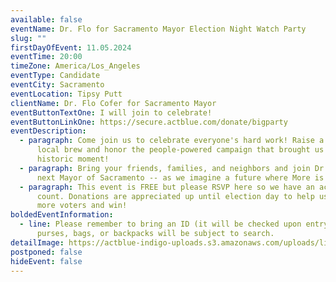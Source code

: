 ```yaml
---
available: false
eventName: Dr. Flo for Sacramento Mayor Election Night Watch Party
slug: ""
firstDayOfEvent: 11.05.2024
eventTime: 20:00
timeZone: America/Los_Angeles
eventType: Candidate
eventCity: Sacramento
eventLocation: Tipsy Putt
clientName: Dr. Flo Cofer for Sacramento Mayor
eventButtonTextOne: I will join to celebrate!
eventButtonLinkOne: https://secure.actblue.com/donate/bigparty
eventDescription:
  - paragraph: Come join us to celebrate everyone's hard work! Raise a glass of
      local brew and honor the people-powered campaign that brought us to this
      historic moment!
  - paragraph: Bring your friends, families, and neighbors and join Dr. Flo, our
      next Mayor of Sacramento -- as we imagine a future where More is Possible!
  - paragraph: This event is FREE but please RSVP here so we have an accurate head
      count. Donations are appreciated up until election day to help us reach
      more voters and win!
boldedEventInformation:
  - line: Please remember to bring an ID (it will be checked upon entry). Any large
      purses, bags, or backpacks will be subject to search.
detailImage: https://actblue-indigo-uploads.s3.amazonaws.com/uploads/list-editor/b22573d9-f9f8-4801-8eaa-bf2f81b2b1c0-brandings/332417/header/image_url/beb0ec95-9beb-4d98-b5a6-b50f53bcad5b-electionnightbanner.png
postponed: false
hideEvent: false
---
```

